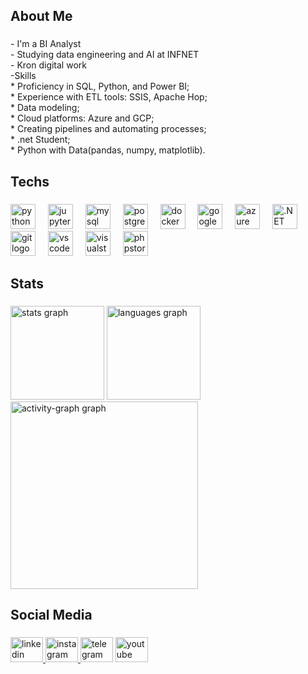 <h2 align="left">About Me</h2>

###
<p align="left">
  - I'm a BI Analyst<br>
  - Studying data engineering and AI at INFNET<br>
  - Kron digital work<br>
  -Skills<br>
* Proficiency in SQL, Python, and Power BI;<br>
* Experience with ETL tools: SSIS, Apache Hop;<br>
* Data modeling;<br>
* Cloud platforms: Azure and GCP;<br>
* Creating pipelines and automating processes;<br>
* .net Student;<br>
* Python with Data(pandas, numpy, matplotlib).

</p>

###
<h2 align="left">Techs</h2>

###
<div align="left">
  <img src="https://skillicons.dev/icons?i=py" height="40" alt="python logo" />
  <img width="12" />
  <img src="https://cdn.jsdelivr.net/gh/devicons/devicon/icons/jupyter/jupyter-original.svg" height="40" alt="jupyter logo" />
  <img width="12" />
  <img src="https://skillicons.dev/icons?i=mysql" height="40" alt="mysql logo" />
  <img width="12" />
  <img src="https://skillicons.dev/icons?i=postgres" height="40" alt="postgresql logo" />
  <img width="12" />
  <img src="https://skillicons.dev/icons?i=docker" height="40" alt="docker logo" />
  <img width="12" />
  <img src="https://skillicons.dev/icons?i=gcp" height="40" alt="googlecloud logo" />
  <img width="12" />
  <img src="https://skillicons.dev/icons?i=azure" height="40" alt="azure logo" />
  <img width="12" />
  <!-- .NET adicionado -->
  <img src="https://skillicons.dev/icons?i=dotnet" height="40" alt=".NET logo" />
  <img width="12" />
  <img src="https://cdn.jsdelivr.net/gh/devicons/devicon/icons/git/git-original.svg" height="40" alt="git logo" />
  <img width="12" />
  <img src="https://cdn.jsdelivr.net/gh/devicons/devicon/icons/vscode/vscode-original.svg" height="40" alt="vscode logo" />
  <img width="12" />
  <img src="https://cdn.jsdelivr.net/gh/devicons/devicon/icons/visualstudio/visualstudio-plain.svg" height="40" alt="visualstudio logo" />
  <img width="12" />
  <img src="https://cdn.jsdelivr.net/gh/devicons/devicon/icons/phpstorm/phpstorm-original.svg" height="40" alt="phpstorm logo" />
</div>

###
<h2 align="left">Stats</h2>

###
<div align="left">
  <img src="https://github-readme-stats.vercel.app/api?username=OsvaldoCruz2013&hide_title=true&hide_rank=false&show_icons=true&include_all_commits=true&count_private=true&disable_animations=false&theme=dracula&locale=en&hide_border=false&order=1" height="150" alt="stats graph" />
  <img src="https://github-readme-stats.vercel.app/api/top-langs?username=OsvaldoCruz2013&locale=en&hide_title=false&layout=compact&card_width=320&langs_count=5&theme=dracula&hide_border=false&order=2" height="150" alt="languages graph" />
  <img src="https://github-readme-activity-graph.vercel.app/graph?username=OsvaldoCruz2013&radius=16&theme=dracula&area=true&order=5" height="300" alt="activity-graph graph" />
</div>

###
<h2 align="left">Social Media</h2>

###
<div align="left">
  <a href="https://www.linkedin.com/in/osvaldo-cruz1/" target="_blank">
    <img src="https://raw.githubusercontent.com/maurodesouza/profile-readme-generator/master/src/assets/icons/social/linkedin/default.svg" width="52" height="40" alt="linkedin logo" />
  </a>
  <a href="https://www.instagram.com/osvaldo_fcruz/" target="_blank">
    <img src="https://raw.githubusercontent.com/maurodesouza/profile-readme-generator/master/src/assets/icons/social/instagram/default.svg" width="52" height="40" alt="instagram logo" />
  </a>
  <img src="https://raw.githubusercontent.com/maurodesouza/profile-readme-generator/master/src/assets/icons/social/telegram/default.svg" width="52" height="40" alt="telegram logo" />
  <img src="https://raw.githubusercontent.com/maurodesouza/profile-readme-generator/master/src/assets/icons/social/youtube/default.svg" width="52" height="40" alt="youtube logo" />
</div>

